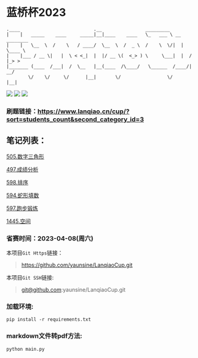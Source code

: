 # 蓝桥杯2023
```
.____                           .__                _________               
|    |   _____    ____     _____|__|____    ____   \_   ___ \ __ ________  
|    |   \__  \  /    \   / ____/  \__  \  /  _ \  /    \  \/|  |  \____ \ 
|    |___ / __ \|   |  \ < <_|  |  |/ __ \(  <_> ) \     \___|  |  /  |_> >
|_______ (____  /___|  /  \__   |__(____  /\____/   \______  /____/|   __/ 
        \/    \/     \/      |__|       \/                 \/      |__|    
```


![](https://img.shields.io/badge/语言-python3.7-orange.svg)
![](https://img.shields.io/badge/运行终端-Windows-yellow.svg)
![](https://img.shields.io/badge/开源协议-MIT协议-green.svg)


### 刷题链接：https://www.lanqiao.cn/cup/?sort=students_count&second_category_id=3


## 笔记列表：

[505.数字三角形](page/505NumberThreeAngle.md)

[497.成绩分析](page/497Grade.md)

[598.排序](page/598Sort.md)

[594.蛇形填数](page/SnakeFillin-594.md)

[597.跑步锻炼](page/RunExercise-597.md)

[1445.空间](page/1445Space.md)


### 省赛时间：2023-04-08(周六)

本项目`Git Https`链接：
> https://github.com/yaunsine/LanqiaoCup.git


本项目`Git SSH`链接:
> git@github.com:yaunsine/LanqiaoCup.git


### 加载环境:
```shell
pip install -r requirements.txt
```

### markdown文件转pdf方法:
```shell
python main.py
```
